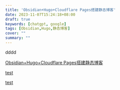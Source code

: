 ```yaml
---
title: 'Obsidian+Hugo+Cloudflare Pages搭建静态博客'
date: 2023-11-07T15:24:18+08:00
draft: true
keywords: [chatgpt, google]
tags: [Obsidian,Hugo,静态博客]
cover: ""
summary: ""
---
```


dddd

[Obsidian+Hugo+Cloudflare Pages搭建静态博客](Obsidian+Hugo+Cloudflare%20Pages搭建静态博客.md)

[test](../test)

[test](test.md)